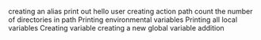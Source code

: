 creating an alias
print out hello user
creating action path
count the number of directories in path
Printing environmental variables
Printing all local variables
Creating variable
creating a new global variable
addition
